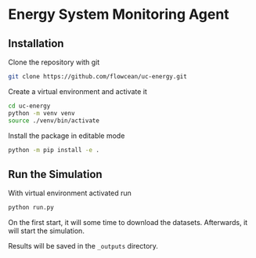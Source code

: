 # Energy System Monitoring Agent


## Installation

Clone the repository with git

```bash
git clone https://github.com/flowcean/uc-energy.git
``` 

Create a virtual environment and activate it

```bash
cd uc-energy
python -m venv venv
source ./venv/bin/activate
```

Install the package in editable mode

```bash
python -m pip install -e .
```


## Run the Simulation

With virtual environment activated run

```bash
python run.py
``` 

On the first start, it will some time to download the datasets.
Afterwards, it will start the simulation.

Results will be saved in the `_outputs` directory.
